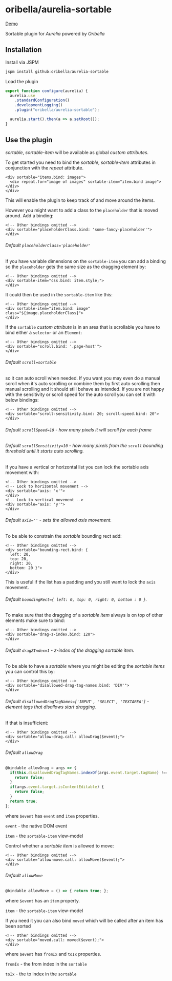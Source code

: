 # oribella/aurelia-sortable

[Demo](http://oribella.github.io/aurelia-sortable)

Sortable plugin for *Aurelia* powered by *Oribella*

## Installation

Install via JSPM

```javascript
jspm install github:oribella/aurelia-sortable
```

Load the plugin

```javascript
export function configure(aurelia) {
  aurelia.use
    .standardConfiguration()
    .developmentLogging()
    .plugin("oribella/aurelia-sortable");

  aurelia.start().then(a => a.setRoot());
}
```

## Use the plugin

*sortable*, *sortable-item* will be available as global *custom attributes*.

To get started you need to bind the *sortable*, *sortable-item* attributes in conjunction with the *repeat* attribute.
```markup
<div sortable="items.bind: images">
  <div repeat.for="image of images" sortable-item="item.bind image"></div>
</div>
```
This will enable the plugin to keep track of and move around the items.

However you might want to add a class to the `placeholder` that is moved around. Add a binding:
```markup
<!-- Other bindings omitted -->
<div sortable="placeholderClass.bind: 'some-fancy-placeholder'">
</div>
```
###### Default `placeholderClass='placeholder'`
If you have variable dimensions on the `sortable-item` you can add a binding so the `placeholder` gets the same size as the dragging element by:
```markup
<!-- Other bindings omitted -->
<div sortable-item="css.bind: item.style;">
</div>
```


It could then be used in the `sortable-item` like this:
```markup
<!-- Other bindings omitted -->
<div sortable-item="item.bind: image" class="${image.placeholderClass}">
</div>
```

If the `sortable` *custom attribute* is in an area that is scrollable you have to bind either a `selector` or an `Element`:
```markup
<!-- Other bindings omitted -->
<div sortable="scroll.bind: '.page-host'">
</div>
```
###### Default `scroll=sortable`

so it can auto scroll when needed. If you want you may even do a manual scroll when it's auto scrolling or combine them by first auto scrolling then manual scrolling and it should still behave as intended. If you are not happy with the sensitivity or scroll speed for the auto scroll you can set it with below bindings:
```
<!-- Other bindings omitted -->
<div sortable="scroll-sensitivity.bind: 20; scroll-speed.bind: 20">
</div>
```
###### Default `scrollSpeed=10` - how many pixels it will scroll for each frame
###### Default `scrollSensitivity=10` - how many pixels from the `scroll` bounding threshold until it starts auto scrolling.

If you have a vertical or horizontal list you can lock the sortable axis movement with:
```
<!-- Other bindings omitted -->
<!-- Lock to horizontal movement -->
<div sortable="axis: 'x'">
</div>
<!-- Lock to vertical movement -->
<div sortable="axis: 'y'">
</div>
```
###### Default `axis=''` - sets the allowed axis movement.

To be able to constrain the *sortable* bounding rect add:
```markup
<!-- Other bindings omitted -->
<div sortable="bounding-rect.bind: {
  left: 20,
  top: 20,
  right: 20,
  bottom: 20 }">
</div>
```
This is useful if the list has a padding and you still want to lock the `axis` movement.
###### Default `boundingRect={ left: 0, top: 0, right: 0, bottom : 0 }`.

To make sure that the dragging of a *sortable item* always is on top of other elements make sure to bind:
```markup
<!-- Other bindings omitted -->
<div sortable="drag-z-index.bind: 120">
</div>
```
###### Default `dragZIndex=1` - z-index of the dragging *sortable item*.

To be able to have a *sortable* where you might be editing the *sortable items* you can control this by:
```
<!-- Other bindings omitted -->
<div sortable="disallowed-drag-tag-names.bind: 'DIV'">
</div>
```
###### Default `disallowedDragTagNames=['INPUT', 'SELECT', 'TEXTAREA']` - element tags that disallows start dragging.

If that is insufficient:
```markup
<!-- Other bindings omitted -->
<div sortable="allow-drag.call: allowDrag($event);">
</div>
```
###### Default `allowDrag`
```javascript
@bindable allowDrag = args => {
  if(this.disallowedDragTagNames.indexOf(args.event.target.tagName) !== -1) {
    return false;
  }
  if(args.event.target.isContentEditable) {
    return false;
  }
  return true;
};
```
where `$event` has `event` and `item` properties.

`event` - the native DOM event

`item` - the `sortable-item` view-model

Control whether a *sortable item* is allowed to move:
```markup
<!-- Other bindings omitted -->
<div sortable="allow-move.call: allowMove($event);">
</div>
```
###### Default `allowMove`
```javascript
@bindable allowMove = () => { return true; };
```
where `$event` has an `item` property.

`item` - the `sortable-item` view-model

If you need it you can also bind `moved` which will be called after an item has been sorted
```markup
<!-- Other bindings omitted -->
<div sortable="moved.call: moved($event);">
</div>
```
where `$event` has `fromIx` and `toIx` properties.

`fromIx` - the from index in the `sortable`

`toIx` - the to index in the `sortable`
